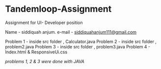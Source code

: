 # Tandemloop-Assignment
Assignment for UI- Developer position

Name - siddiquah anjum.
e-mail - siddiquahanjum111@gmail.com

Problem 1 - inside src folder , Calculator.java
Problem 2 - inside src folder , problem2.java
Problem 3 - inside src folder , problem3.java
Problem 4 - Index.html & ResponsiveUi.css

*problems 1, 2 & 3 were done with JAVA*
